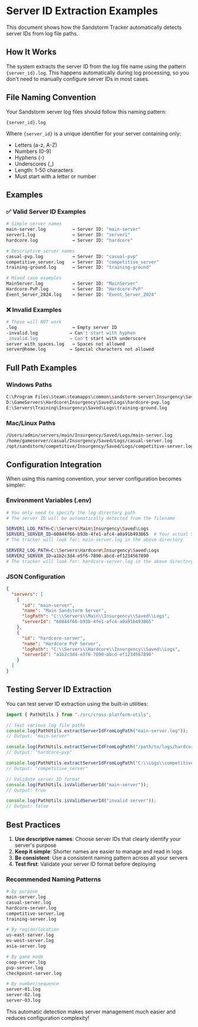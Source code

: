 # Server ID Extraction Examples

This document shows how the Sandstorm Tracker automatically detects server IDs from log file paths.

## How It Works

The system extracts the server ID from the log file name using the pattern `{server_id}.log`. This happens automatically during log processing, so you don't need to manually configure server IDs in most cases.

## File Naming Convention

Your Sandstorm server log files should follow this naming pattern:

```
{server_id}.log
```

Where `{server_id}` is a unique identifier for your server containing only:

- Letters (a-z, A-Z)
- Numbers (0-9)
- Hyphens (-)
- Underscores (\_)
- Length: 1-50 characters
- Must start with a letter or number

## Examples

### ✅ Valid Server ID Examples

```bash
# Simple server names
main-server.log          → Server ID: "main-server"
server1.log              → Server ID: "server1"
hardcore.log             → Server ID: "hardcore"

# Descriptive server names
casual-pvp.log           → Server ID: "casual-pvp"
competitive_server.log   → Server ID: "competitive_server"
training-ground.log      → Server ID: "training-ground"

# Mixed case examples
MainServer.log           → Server ID: "MainServer"
Hardcore-PvP.log         → Server ID: "Hardcore-PvP"
Event_Server_2024.log    → Server ID: "Event_Server_2024"
```

### ❌ Invalid Examples

```bash
# These will NOT work
.log                     → Empty server ID
-invalid.log            → Can't start with hyphen
_invalid.log            → Can't start with underscore
server with spaces.log   → Spaces not allowed
server@home.log         → Special characters not allowed
```

## Full Path Examples

### Windows Paths

```bash
C:\Program Files\Steam\steamapps\common\sandstorm-server\Insurgency\Saved\Logs\main-server.log
D:\GameServers\Hardcore\Insurgency\Saved\Logs\hardcore-pvp.log
E:\Servers\Training\Insurgency\Saved\Logs\training-ground.log
```

### Mac/Linux Paths

```bash
/Users/admin/servers/main/Insurgency/Saved/Logs/main-server.log
/home/gameserver/casual/Insurgency/Saved/Logs/casual-server.log
/opt/sandstorm/competitive/Insurgency/Saved/Logs/competitive-server.log
```

## Configuration Integration

When using this naming convention, your server configuration becomes simpler:

### Environment Variables (.env)

```bash
# You only need to specify the log directory path
# The server ID will be automatically detected from the filename

SERVER1_LOG_PATH=C:\Servers\Main\Insurgency\Saved\Logs
SERVER1_SERVER_ID=60844f66-b93b-4fe1-afc4-a0a91b493865  # Your actual Sandstorm server UUID
# The tracker will look for: main-server.log in the above directory

SERVER2_LOG_PATH=C:\Servers\Hardcore\Insurgency\Saved\Logs
SERVER2_SERVER_ID=a1b2c3d4-e5f6-7890-abcd-ef1234567890
# The tracker will look for: hardcore-server.log in the above directory
```

### JSON Configuration

```json
{
  "servers": [
    {
      "id": "main-server",
      "name": "Main Sandstorm Server",
      "logPath": "C:\\Servers\\Main\\Insurgency\\Saved\\Logs",
      "serverId": "60844f66-b93b-4fe1-afc4-a0a91b493865"
    },
    {
      "id": "hardcore-server",
      "name": "Hardcore PvP Server",
      "logPath": "C:\\Servers\\Hardcore\\Insurgency\\Saved\\Logs",
      "serverId": "a1b2c3d4-e5f6-7890-abcd-ef1234567890"
    }
  ]
}
```

## Testing Server ID Extraction

You can test server ID extraction using the built-in utilities:

```typescript
import { PathUtils } from "./src/cross-platform-utils";

// Test various log file paths
console.log(PathUtils.extractServerIdFromLogPath("main-server.log"));
// Output: "main-server"

console.log(PathUtils.extractServerIdFromLogPath("/path/to/logs/hardcore-pvp.log"));
// Output: "hardcore-pvp"

console.log(PathUtils.extractServerIdFromLogPath("C:\\Logs\\competitive_server.log"));
// Output: "competitive_server"

// Validate server ID format
console.log(PathUtils.isValidServerId("main-server"));
// Output: true

console.log(PathUtils.isValidServerId("invalid server"));
// Output: false
```

## Best Practices

1. **Use descriptive names**: Choose server IDs that clearly identify your server's purpose
2. **Keep it simple**: Shorter names are easier to manage and read in logs
3. **Be consistent**: Use a consistent naming pattern across all your servers
4. **Test first**: Validate your server ID format before deploying

### Recommended Naming Patterns

```bash
# By purpose
main-server.log
casual-server.log
hardcore-server.log
competitive-server.log
training-server.log

# By region/location
us-east-server.log
eu-west-server.log
asia-server.log

# By game mode
coop-server.log
pvp-server.log
checkpoint-server.log

# By number/sequence
server-01.log
server-02.log
server-03.log
```

This automatic detection makes server management much easier and reduces configuration complexity!
